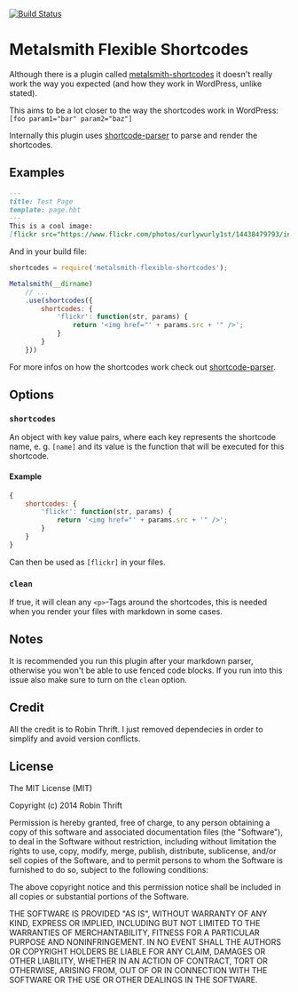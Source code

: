 [![Build
Status](https://travis-ci.org/santiagogil/metalsmith-flexible-shortcodes.svg?branch=master)](https://travis-ci.org/santiagogil/metalsmith-flexible-shortcodes)

# Metalsmith Flexible Shortcodes

Although there is a plugin called [metalsmith-shortcodes](https://github.com/ericgj/metalsmith-shortcodes) it doesn't really work the
way you expected (and how they work in WordPress, unlike stated). 

This aims to be a lot closer to the way the shortcodes work in WordPress:
`[foo param1="bar" param2="baz"]`

Internally this plugin uses [shortcode-parser](https://github.com/derdesign/shortcode-parser) to parse and render the shortcodes.


## Examples
```markdown
---
title: Test Page
template: page.hbt
---
This is a cool image:
[flickr src="https://www.flickr.com/photos/curlywurly1st/14438479793/in/explore-2014-06-14"]
```

And in your build file:

```js
shortcodes = require('metalsmith-flexible-shortcodes');

Metalsmith(__dirname)
    // ...
    .use(shortcodes({
        shortcodes: {
            'flickr': function(str, params) {
                return '<img href="' + params.src + '" />';
            }
        }
    }))
```

For more infos on how the shortcodes work check out [shortcode-parser](https://github.com/derdesign/shortcode-parser).

## Options

### `shortcodes`
An object with key value pairs, where each key represents the shortcode name, e. g. `[name]` and its value is the function that will be executed for this shortcode.

#### Example
```js
{
    shortcodes: {
        'flickr': function(str, params) {
            return '<img href="' + params.src + '" />';
        }
    }
}
```
Can then be used as `[flickr]` in your files.


### `clean` 
If true, it will clean any `<p>`-Tags around the shortcodes, this is needed when you render your files with markdown in some cases.


## Notes
It is recommended you run this plugin after your markdown parser, otherwise you won't be able to use fenced code blocks. If you run into this issue also make sure to turn on the `clean` option.


## Credit
All the credit is to Robin Thrift. I just removed dependecies in order
to simplify and avoid version conflicts.

## License
The MIT License (MIT)

Copyright (c) 2014 Robin Thrift

Permission is hereby granted, free of charge, to any person obtaining a copy
of this software and associated documentation files (the "Software"), to deal
in the Software without restriction, including without limitation the rights
to use, copy, modify, merge, publish, distribute, sublicense, and/or sell
copies of the Software, and to permit persons to whom the Software is
furnished to do so, subject to the following conditions:

The above copyright notice and this permission notice shall be included in
all copies or substantial portions of the Software.

THE SOFTWARE IS PROVIDED "AS IS", WITHOUT WARRANTY OF ANY KIND, EXPRESS OR
IMPLIED, INCLUDING BUT NOT LIMITED TO THE WARRANTIES OF MERCHANTABILITY,
FITNESS FOR A PARTICULAR PURPOSE AND NONINFRINGEMENT. IN NO EVENT SHALL THE
AUTHORS OR COPYRIGHT HOLDERS BE LIABLE FOR ANY CLAIM, DAMAGES OR OTHER
LIABILITY, WHETHER IN AN ACTION OF CONTRACT, TORT OR OTHERWISE, ARISING FROM,
OUT OF OR IN CONNECTION WITH THE SOFTWARE OR THE USE OR OTHER DEALINGS IN
THE SOFTWARE.
